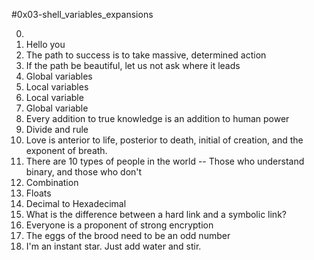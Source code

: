 #0x03-shell_variables_expansions

0. <o>
1. Hello you
2. The path to success is to take massive, determined action
3. If the path be beautiful, let us not ask where it leads
4. Global variables
5. Local variables
6. Local variable
7. Global variable
8. Every addition to true knowledge is an addition to human power
9. Divide and rule
10. Love is anterior to life, posterior to death, initial of creation, and the exponent of breath.
11. There are 10 types of people in the world -- Those who understand binary, and those who don't
12. Combination
13. Floats
14. Decimal to Hexadecimal
15. What is the difference between a hard link and a symbolic link?
16. Everyone is a proponent of strong encryption
17. The eggs of the brood need to be an odd number
18. I'm an instant star. Just add water and stir.

